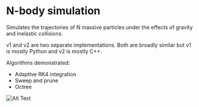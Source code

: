 # N-body simulation

Simulates the trajectories of N massive particles under the effects of gravity and inelastic collisions.

v1 and v2 are two separate implementations. Both are broadly similar but v1 is mostly Python and v2 is mostly C++.

Algorithms demonstrated:

- Adaptive RK4 integration
- Sweep and prune
- Octree

![Alt Text](https://github.com/jackglawson/solar_system/blob/master/v2/examples/eg1.gif)
